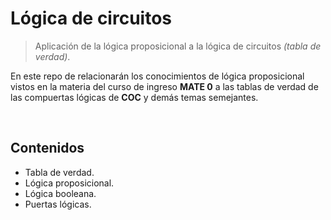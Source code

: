 # Lógica de circuitos
> Aplicación de la lógica proposicional a la lógica de circuitos *(tabla de verdad)*.

En este repo de relacionarán los conocimientos de lógica proposicional vistos en la materia del curso de ingreso **MATE 0** a las tablas de verdad de las compuertas lógicas de **COC** y demás temas semejantes.

<br>

## Contenidos
* Tabla de verdad.
* Lógica proposicional.
* Lógica booleana.
* Puertas lógicas.
